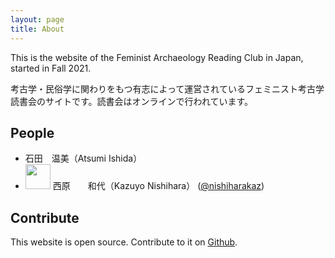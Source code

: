 ```yaml
---
layout: page
title: About
---
```


This is the website of the Feminist Archaeology Reading Club in Japan, started in Fall 2021.

考古学・民俗学に関わりをもつ有志によって運営されているフェミニスト考古学読書会のサイトです。読書会はオンラインで行われています。

## People

-  石田　温美（Atsumi Ishida）
-  <img src="https://pbs.twimg.com/profile_images/1317309851530194944/m4ChSZRh_200x200.jpg" height="40" style="display:inline-block;margin-bottom:-13px" /> 西原　　和代（Kazuyo Nishihara） ([@nishiharakaz](https://twitter.com/nishiharakaz))

## Contribute

This website is open source. Contribute to it on [Github](https://github.com/nishikarch/feministarchaeologyjapan).
